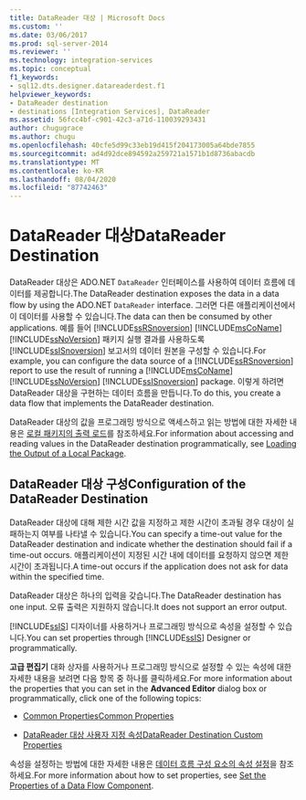 ```yaml
---
title: DataReader 대상 | Microsoft Docs
ms.custom: ''
ms.date: 03/06/2017
ms.prod: sql-server-2014
ms.reviewer: ''
ms.technology: integration-services
ms.topic: conceptual
f1_keywords:
- sql12.dts.designer.datareaderdest.f1
helpviewer_keywords:
- DataReader destination
- destinations [Integration Services], DataReader
ms.assetid: 56fcc4bf-c901-42c3-a71d-110039293431
author: chugugrace
ms.author: chugu
ms.openlocfilehash: 40cfe5d99c33eb19d415f204173005a64bde7855
ms.sourcegitcommit: ad4d92dce894592a259721a1571b1d8736abacdb
ms.translationtype: MT
ms.contentlocale: ko-KR
ms.lasthandoff: 08/04/2020
ms.locfileid: "87742463"
---
```

# <a name="datareader-destination"></a><span data-ttu-id="ea98e-102">DataReader 대상</span><span class="sxs-lookup"><span data-stu-id="ea98e-102">DataReader Destination</span></span>
  <span data-ttu-id="ea98e-103">DataReader 대상은 ADO.NET `DataReader` 인터페이스를 사용하여 데이터 흐름에 데이터를 제공합니다.</span><span class="sxs-lookup"><span data-stu-id="ea98e-103">The DataReader destination exposes the data in a data flow by using the ADO.NET `DataReader` interface.</span></span> <span data-ttu-id="ea98e-104">그러면 다른 애플리케이션에서 이 데이터를 사용할 수 있습니다.</span><span class="sxs-lookup"><span data-stu-id="ea98e-104">The data can then be consumed by other applications.</span></span> <span data-ttu-id="ea98e-105">예를 들어 [!INCLUDE[ssRSnoversion](../../includes/ssrsnoversion-md.md)] [!INCLUDE[msCoName](../../includes/msconame-md.md)] [!INCLUDE[ssNoVersion](../../includes/ssnoversion-md.md)] 패키지 실행 결과를 사용하도록 [!INCLUDE[ssISnoversion](../../includes/ssisnoversion-md.md)] 보고서의 데이터 원본을 구성할 수 있습니다.</span><span class="sxs-lookup"><span data-stu-id="ea98e-105">For example, you can configure the data source of a [!INCLUDE[ssRSnoversion](../../includes/ssrsnoversion-md.md)] report to use the result of running a [!INCLUDE[msCoName](../../includes/msconame-md.md)] [!INCLUDE[ssNoVersion](../../includes/ssnoversion-md.md)] [!INCLUDE[ssISnoversion](../../includes/ssisnoversion-md.md)] package.</span></span> <span data-ttu-id="ea98e-106">이렇게 하려면 DataReader 대상을 구현하는 데이터 흐름을 만듭니다.</span><span class="sxs-lookup"><span data-stu-id="ea98e-106">To do this, you create a data flow that implements the DataReader destination.</span></span>  
  
 <span data-ttu-id="ea98e-107">DataReader 대상의 값을 프로그래밍 방식으로 액세스하고 읽는 방법에 대한 자세한 내용은 [로컬 패키지의 출력 로드](../run-manage-packages-programmatically/loading-the-output-of-a-local-package.md)를 참조하세요.</span><span class="sxs-lookup"><span data-stu-id="ea98e-107">For information about accessing and reading values in the DataReader destination programmatically, see [Loading the Output of a Local Package](../run-manage-packages-programmatically/loading-the-output-of-a-local-package.md).</span></span>  
  
## <a name="configuration-of-the-datareader-destination"></a><span data-ttu-id="ea98e-108">DataReader 대상 구성</span><span class="sxs-lookup"><span data-stu-id="ea98e-108">Configuration of the DataReader Destination</span></span>  
 <span data-ttu-id="ea98e-109">DataReader 대상에 대해 제한 시간 값을 지정하고 제한 시간이 초과될 경우 대상이 실패하는지 여부를 나타낼 수 있습니다.</span><span class="sxs-lookup"><span data-stu-id="ea98e-109">You can specify a time-out value for the DataReader destination and indicate whether the destination should fail if a time-out occurs.</span></span> <span data-ttu-id="ea98e-110">애플리케이션이 지정된 시간 내에 데이터를 요청하지 않으면 제한 시간이 초과됩니다.</span><span class="sxs-lookup"><span data-stu-id="ea98e-110">A time-out occurs if the application does not ask for data within the specified time.</span></span>  
  
 <span data-ttu-id="ea98e-111">DataReader 대상은 하나의 입력을 갖습니다.</span><span class="sxs-lookup"><span data-stu-id="ea98e-111">The DataReader destination has one input.</span></span> <span data-ttu-id="ea98e-112">오류 출력은 지원하지 않습니다.</span><span class="sxs-lookup"><span data-stu-id="ea98e-112">It does not support an error output.</span></span>  
  
 <span data-ttu-id="ea98e-113">[!INCLUDE[ssIS](../../includes/ssis-md.md)] 디자이너를 사용하거나 프로그래밍 방식으로 속성을 설정할 수 있습니다.</span><span class="sxs-lookup"><span data-stu-id="ea98e-113">You can set properties through [!INCLUDE[ssIS](../../includes/ssis-md.md)] Designer or programmatically.</span></span>  
  
 <span data-ttu-id="ea98e-114">**고급 편집기** 대화 상자를 사용하거나 프로그래밍 방식으로 설정할 수 있는 속성에 대한 자세한 내용을 보려면 다음 항목 중 하나를 클릭하세요.</span><span class="sxs-lookup"><span data-stu-id="ea98e-114">For more information about the properties that you can set in the **Advanced Editor** dialog box or programmatically, click one of the following topics:</span></span>  
  
-   [<span data-ttu-id="ea98e-115">Common Properties</span><span class="sxs-lookup"><span data-stu-id="ea98e-115">Common Properties</span></span>](../common-properties.md)  
  
-   [<span data-ttu-id="ea98e-116">DataReader 대상 사용자 지정 속성</span><span class="sxs-lookup"><span data-stu-id="ea98e-116">DataReader Destination Custom Properties</span></span>](datareader-destination-custom-properties.md)  
  
 <span data-ttu-id="ea98e-117">속성을 설정하는 방법에 대한 자세한 내용은 [데이터 흐름 구성 요소의 속성 설정](set-the-properties-of-a-data-flow-component.md)을 참조하세요.</span><span class="sxs-lookup"><span data-stu-id="ea98e-117">For more information about how to set properties, see [Set the Properties of a Data Flow Component](set-the-properties-of-a-data-flow-component.md).</span></span>  
  
  
